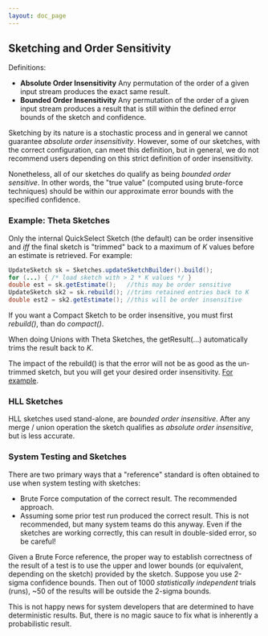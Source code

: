 ```yaml
---
layout: doc_page
---
```

<!--
    Licensed to the Apache Software Foundation (ASF) under one
    or more contributor license agreements.  See the NOTICE file
    distributed with this work for additional information
    regarding copyright ownership.  The ASF licenses this file
    to you under the Apache License, Version 2.0 (the
    "License"); you may not use this file except in compliance
    with the License.  You may obtain a copy of the License at

      http://www.apache.org/licenses/LICENSE-2.0

    Unless required by applicable law or agreed to in writing,
    software distributed under the License is distributed on an
    "AS IS" BASIS, WITHOUT WARRANTIES OR CONDITIONS OF ANY
    KIND, either express or implied.  See the License for the
    specific language governing permissions and limitations
    under the License.
-->
## Sketching and Order Sensitivity
Definitions:

* **Absolute Order Insensitivity** Any permutation of the order of a given input stream produces the exact same result.
* **Bounded Order Insensitivity** Any permutation of the order of a given input stream produces a result that is still within the defined error bounds of the sketch and confidence.

Sketching by its nature is a stochastic process and in general we cannot guarantee _absolute order insensitivity_. However, some of our sketches, with the correct configuration, can meet this definition, but in general, we do not recommend users depending on this strict definition of order insensitivity.

Nonetheless, all of our sketches do qualify as being _bounded order sensitive_.
In other words, the "true value" (computed using brute-force techniques) should be within our approximate error bounds with the specified confidence.


### Example: Theta Sketches

Only the internal QuickSelect Sketch (the default) can be order insensitive and _iff_ the final sketch is "trimmed" back to a maximum of _K_ values before an estimate is retrieved. For example:

```java
UpdateSketch sk = Sketches.updateSketchBuilder().build();
for (...) { /* load sketch with > 2 * K values */ }
double est = sk.getEstimate();   //this may be order sensitive
UpdateSketch sk2 = sk.rebuild(); //trims retained entries back to K
double est2 = sk2.getEstimate(); //this will be order insensitive
```

If you want a Compact Sketch to be order insensitive, you must first _rebuild()_, than do _compact()_.

When doing Unions with Theta Sketches, the getResult(...) automatically trims the result back to _K_.

The impact of the rebuild() is that the error will not be as good as the un-trimmed sketch, but you will get your desired order insensitivity. [For example](/docs/Theta/ThetaAccuracyPlots.html).

### HLL Sketches

HLL sketches used stand-alone, are _bounded order insensitive_.  After any merge / union operation the sketch qualifies as 
_absolute order insensitive_, but is less accurate.


### System Testing and Sketches

There are two primary ways that a "reference" standard is often obtained to use when system testing with sketches:

* Brute Force computation of the correct result.  The recommended approach.
* Assuming some prior test run produced the correct result.  This is not recommended, but many system teams do this anyway.  Even if the sketches are working correctly, this can result in double-sided error, so be careful!

Given a Brute Force reference, the proper way to establish correctness of the result of a test is to use the upper and lower bounds (or equivalent, depending on the sketch) provided by the sketch.  Suppose you use 2-sigma confidence bounds.  Then out of 1000 _statistically independent_ trials (runs), ~50 of the results will be outside the 2-sigma bounds. 

This is not happy news for system developers that are determined to have deterministic results.  But, there is no magic sauce to fix what is inherently a probabilistic result.
